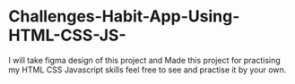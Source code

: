 # Challenges-Habit-App-Using-HTML-CSS-JS-
I will take figma design of this project and Made this project for practising my HTML CSS  Javascript skills feel free to see and practise it by your own.
